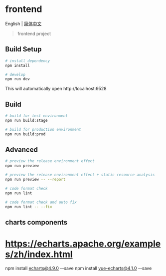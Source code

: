 # frontend

English | [简体中文](./README-zh.md)

> frontend project

## Build Setup


```bash
# install dependency
npm install

# develop
npm run dev
```

This will automatically open http://localhost:9528

## Build

```bash
# build for test environment
npm run build:stage

# build for production environment
npm run build:prod
```

## Advanced

```bash
# preview the release environment effect
npm run preview

# preview the release environment effect + static resource analysis
npm run preview -- --report

# code format check
npm run lint

# code format check and auto fix
npm run lint -- --fix
```

## charts components
# https://echarts.apache.org/examples/zh/index.html
npm install echarts@4.9.0 --save
npm install vue-echarts@4.1.0 --save
